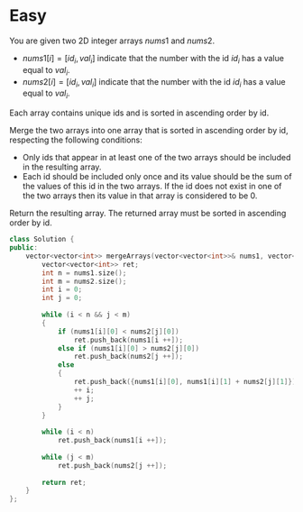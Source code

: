 # Easy

You are given two 2D integer arrays $nums1$ and $nums2$.

- $nums1[i] = [id_i, val_i]$ indicate that the number with the id $id_i$ has a value equal to $val_i$.
- $nums2[i] = [id_i, val_i]$ indicate that the number with the id $id_i$ has a value equal to $val_i$.

Each array contains unique ids and is sorted in ascending order by id.

Merge the two arrays into one array that is sorted in ascending order by id, respecting the following conditions:

- Only ids that appear in at least one of the two arrays should be included in the resulting array.
- Each id should be included only once and its value should be the sum of the values of this id in the two arrays. If the id does not exist in one of the two arrays then its value in that array is considered to be $0$.

Return the resulting array. The returned array must be sorted in ascending order by id.

```cpp
class Solution {
public:
    vector<vector<int>> mergeArrays(vector<vector<int>>& nums1, vector<vector<int>>& nums2) {
        vector<vector<int>> ret;
        int n = nums1.size();
        int m = nums2.size();
        int i = 0;
        int j = 0;
        
        while (i < n && j < m)
        {
            if (nums1[i][0] < nums2[j][0])
                ret.push_back(nums1[i ++]);
            else if (nums1[i][0] > nums2[j][0])
                ret.push_back(nums2[j ++]);
            else
            {
                ret.push_back({nums1[i][0], nums1[i][1] + nums2[j][1]});
                ++ i;
                ++ j;
            }
        }
        
        while (i < n)
            ret.push_back(nums1[i ++]);
        
        while (j < m)
            ret.push_back(nums2[j ++]);
        
        return ret;
    }
};
```

